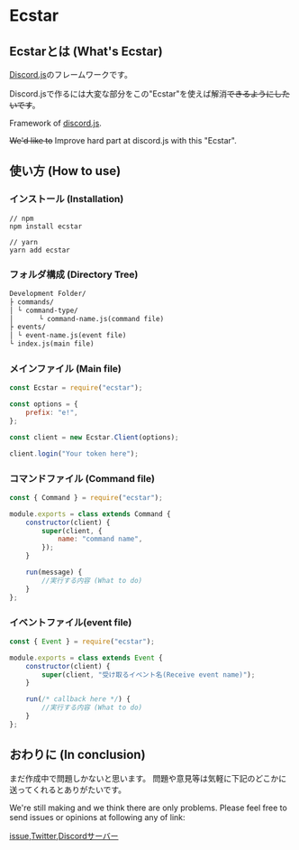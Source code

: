 # Ecstar

## Ecstarとは (What's Ecstar)
[Discord.js](https://github.com/discordjs/discord.js)のフレームワークです。

Discord.jsで作るには大変な部分をこの"Ecstar"を使えば解消~~できるようにしたいです~~。


Framework of [discord.js](https://github.com/discordjs/discord.js).

~~We'd like to~~ Improve hard part at discord.js with this "Ecstar".

## 使い方 (How to use)

### インストール (Installation)
```
// npm
npm install ecstar

// yarn
yarn add ecstar
```
### フォルダ構成 (Directory Tree)
```md
Development Folder/
├ commands/
│ └ command-type/
│ 　 　 └ command-name.js(command file)
├ events/
│ └ event-name.js(event file)
└ index.js(main file)
```

### メインファイル (Main file)
```js main.js
const Ecstar = require("ecstar");

const options = {
    prefix: "e!",
};

const client = new Ecstar.Client(options);

client.login("Your token here");
```

### コマンドファイル (Command file)
```js
const { Command } = require("ecstar");

module.exports = class extends Command {
    constructor(client) {
        super(client, {
            name: "command name",
        });
    }

    run(message) {
        //実行する内容 (What to do)
    }
};

```

### イベントファイル(event file)
```js
const { Event } = require("ecstar");

module.exports = class extends Event {
    constructor(client) {
        super(client, "受け取るイベント名(Receive event name)");
    }

    run(/* callback here */) {
        //実行する内容 (What to do)
    }
};
```

## おわりに (In conclusion)
まだ作成中で問題しかないと思います。
問題や意見等は気軽に下記のどこかに送ってくれるとありがたいです。

We're still making and we think there are only problems.
Please feel free to send issues or opinions at following any of link:

[issue](https://github.com/mouse484/Ecstar/issues),[Twitter](https://twitter.com/mouse_484),[Discordサーバー](https://discord.gg/6EhyV5u)
